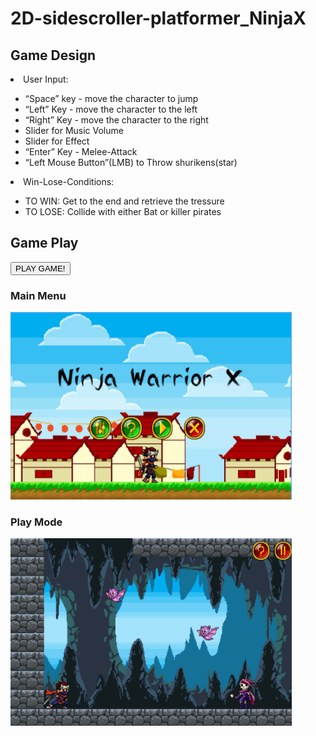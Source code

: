 # 2D-sidescroller-platformer_NinjaX


<h2> Game Design </h2> 

<li> User Input: </li>
<ul>
<li>“Space” key - move the character to jump </li>
<li>“Left” Key - move the character to the left</li>
<li>“Right” Key - move the character to the right </li>
<li>Slider for Music Volume </li>
<li>Slider for Effect </li>
<li>“Enter” Key - Melee-Attack </li>
<li>“Left Mouse Button”(LMB) to Throw shurikens(star) </li>
</ul>
<li> Win-Lose-Conditions:</li>
<ul><li> TO WIN: Get to the end and retrieve the tressure</li>
<li>TO LOSE: Collide with either Bat or killer pirates </li> </ul>

<h2> Game Play </h2> 
<button type="button" type = "submit" formaction = "https://shannab.itch.io/2d-sidescroller-platformer-ninjax" >PLAY GAME!</button>
<h3> Main Menu </h3>
<img src="https://github.com/shannabenammar/2D-sidescroller-platformer_NinjaX/blob/master/openingScene.JPG" width ="450" height ="300" />
<h3> Play Mode </h3> 
<img src="https://github.com/shannabenammar/2D-sidescroller-platformer_NinjaX/blob/master/playMode.JPG" width ="450" height ="300" />
